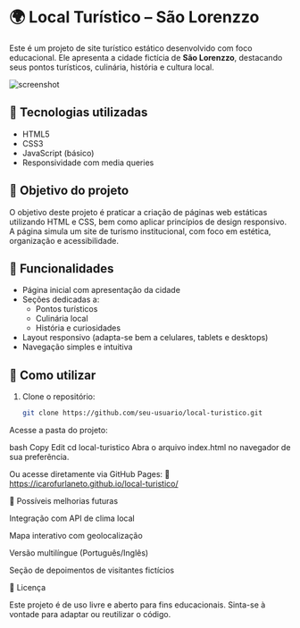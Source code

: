 # 🌍 Local Turístico – São Lorenzzo

Este é um projeto de site turístico estático desenvolvido com foco educacional. Ele apresenta a cidade fictícia de **São Lorenzzo**, destacando seus pontos turísticos, culinária, história e cultura local.

![screenshot](https://icarofurlaneto.github.io/local-turistico/assets/screenshot.jpg) <!-- Substitua com a URL de uma imagem real do site, se houver -->

## 🧰 Tecnologias utilizadas

- HTML5
- CSS3
- JavaScript (básico)
- Responsividade com media queries

## 🎯 Objetivo do projeto

O objetivo deste projeto é praticar a criação de páginas web estáticas utilizando HTML e CSS, bem como aplicar princípios de design responsivo. A página simula um site de turismo institucional, com foco em estética, organização e acessibilidade.

## 📸 Funcionalidades

- Página inicial com apresentação da cidade
- Seções dedicadas a:
  - Pontos turísticos
  - Culinária local
  - História e curiosidades
- Layout responsivo (adapta-se bem a celulares, tablets e desktops)
- Navegação simples e intuitiva

## 📁 Como utilizar

1. Clone o repositório:
   ```bash
   git clone https://github.com/seu-usuario/local-turistico.git
Acesse a pasta do projeto:

bash
Copy
Edit
cd local-turistico
Abra o arquivo index.html no navegador de sua preferência.

Ou acesse diretamente via GitHub Pages:
🔗 https://icarofurlaneto.github.io/local-turistico/

🚀 Possíveis melhorias futuras

Integração com API de clima local

Mapa interativo com geolocalização

Versão multilíngue (Português/Inglês)

Seção de depoimentos de visitantes fictícios


📄 Licença

Este projeto é de uso livre e aberto para fins educacionais. Sinta-se à vontade para adaptar ou reutilizar o código.

